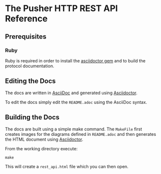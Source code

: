 # The Pusher HTTP REST API Reference

## Prerequisites

### Ruby

Ruby is required in order to install the [asciidoctor gem](https://rubygems.org/gems/asciidoctor)
and to build the protocol documentation.

## Editing the Docs

The docs are written in [AsciiDoc](http://asciidoctor.org/docs/what-is-asciidoc/)
and generated using [Asciidoctor](http://asciidoctor.org/).

To edit the docs simply edit the `README.adoc` using the AsciiDoc syntax.

## Building the Docs

The docs are built using a simple make command. The `MakeFile` first creates
images for the diagrams defined in `README.adoc` and then generates the HTML
document using [Asciidoctor](http://asciidoctor.org/).

From the working directory execute:

```
make
```

This will create a `rest_api.html` file which you can then open.
